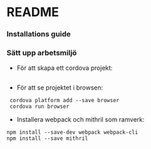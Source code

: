 README
========

### Installations guide ###

### Sätt upp arbetsmiljö

- För att skapa ett cordova projekt:

```bash cordova create . se.dbwebb.feelBetter FeelBetter
```

- För att se projektet i browsen:

```
 cordova platform add --save browser
 cordova run browser
```

- Installera webpack och mithril som ramverk:

```
npm install --save-dev webpack webpack-cli
npm install --save mithril
```
